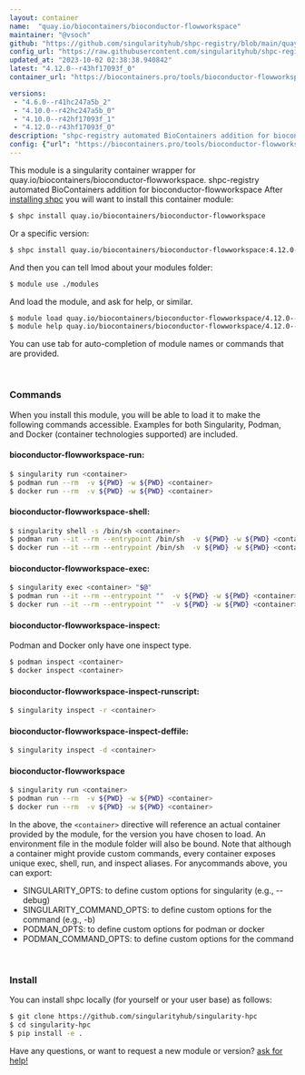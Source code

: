 ```yaml
---
layout: container
name:  "quay.io/biocontainers/bioconductor-flowworkspace"
maintainer: "@vsoch"
github: "https://github.com/singularityhub/shpc-registry/blob/main/quay.io/biocontainers/bioconductor-flowworkspace/container.yaml"
config_url: "https://raw.githubusercontent.com/singularityhub/shpc-registry/main/quay.io/biocontainers/bioconductor-flowworkspace/container.yaml"
updated_at: "2023-10-02 02:38:38.940842"
latest: "4.12.0--r43hf17093f_0"
container_url: "https://biocontainers.pro/tools/bioconductor-flowworkspace"

versions:
 - "4.6.0--r41hc247a5b_2"
 - "4.10.0--r42hc247a5b_0"
 - "4.10.0--r42hf17093f_1"
 - "4.12.0--r43hf17093f_0"
description: "shpc-registry automated BioContainers addition for bioconductor-flowworkspace"
config: {"url": "https://biocontainers.pro/tools/bioconductor-flowworkspace", "maintainer": "@vsoch", "description": "shpc-registry automated BioContainers addition for bioconductor-flowworkspace", "latest": {"4.12.0--r43hf17093f_0": "sha256:a42d9dc3de7de746be1d3d6a018189f62abaf9f9800a3c4ba8d31c98dd0df360"}, "tags": {"4.6.0--r41hc247a5b_2": "sha256:9b86d8f42c41e0fbe654a85586c9135e183ec6de91f468c08fa55127b3c2a371", "4.10.0--r42hc247a5b_0": "sha256:c0a21d6fd0d1477e40ecdf05797aae8d6d01c901da8db182d2d0ffdef8902dee", "4.10.0--r42hf17093f_1": "sha256:6d3e8d297c1716e2e82bf65a01bf3d7ba835d9b8e4ebb34915483c49658a24b3", "4.12.0--r43hf17093f_0": "sha256:a42d9dc3de7de746be1d3d6a018189f62abaf9f9800a3c4ba8d31c98dd0df360"}, "docker": "quay.io/biocontainers/bioconductor-flowworkspace"}
---
```


This module is a singularity container wrapper for quay.io/biocontainers/bioconductor-flowworkspace.
shpc-registry automated BioContainers addition for bioconductor-flowworkspace
After [installing shpc](#install) you will want to install this container module:


```bash
$ shpc install quay.io/biocontainers/bioconductor-flowworkspace
```

Or a specific version:

```bash
$ shpc install quay.io/biocontainers/bioconductor-flowworkspace:4.12.0--r43hf17093f_0
```

And then you can tell lmod about your modules folder:

```bash
$ module use ./modules
```

And load the module, and ask for help, or similar.

```bash
$ module load quay.io/biocontainers/bioconductor-flowworkspace/4.12.0--r43hf17093f_0
$ module help quay.io/biocontainers/bioconductor-flowworkspace/4.12.0--r43hf17093f_0
```

You can use tab for auto-completion of module names or commands that are provided.

<br>

### Commands

When you install this module, you will be able to load it to make the following commands accessible.
Examples for both Singularity, Podman, and Docker (container technologies supported) are included.

#### bioconductor-flowworkspace-run:

```bash
$ singularity run <container>
$ podman run --rm  -v ${PWD} -w ${PWD} <container>
$ docker run --rm  -v ${PWD} -w ${PWD} <container>
```

#### bioconductor-flowworkspace-shell:

```bash
$ singularity shell -s /bin/sh <container>
$ podman run --it --rm --entrypoint /bin/sh  -v ${PWD} -w ${PWD} <container>
$ docker run --it --rm --entrypoint /bin/sh  -v ${PWD} -w ${PWD} <container>
```

#### bioconductor-flowworkspace-exec:

```bash
$ singularity exec <container> "$@"
$ podman run --it --rm --entrypoint ""  -v ${PWD} -w ${PWD} <container> "$@"
$ docker run --it --rm --entrypoint ""  -v ${PWD} -w ${PWD} <container> "$@"
```

#### bioconductor-flowworkspace-inspect:

Podman and Docker only have one inspect type.

```bash
$ podman inspect <container>
$ docker inspect <container>
```

#### bioconductor-flowworkspace-inspect-runscript:

```bash
$ singularity inspect -r <container>
```

#### bioconductor-flowworkspace-inspect-deffile:

```bash
$ singularity inspect -d <container>
```



#### bioconductor-flowworkspace

```bash
$ singularity run <container>
$ podman run --rm  -v ${PWD} -w ${PWD} <container>
$ docker run --rm  -v ${PWD} -w ${PWD} <container>
```


In the above, the `<container>` directive will reference an actual container provided
by the module, for the version you have chosen to load. An environment file in the
module folder will also be bound. Note that although a container
might provide custom commands, every container exposes unique exec, shell, run, and
inspect aliases. For anycommands above, you can export:

 - SINGULARITY_OPTS: to define custom options for singularity (e.g., --debug)
 - SINGULARITY_COMMAND_OPTS: to define custom options for the command (e.g., -b)
 - PODMAN_OPTS: to define custom options for podman or docker
 - PODMAN_COMMAND_OPTS: to define custom options for the command

<br>

### Install

You can install shpc locally (for yourself or your user base) as follows:

```bash
$ git clone https://github.com/singularityhub/singularity-hpc
$ cd singularity-hpc
$ pip install -e .
```

Have any questions, or want to request a new module or version? [ask for help!](https://github.com/singularityhub/singularity-hpc/issues)